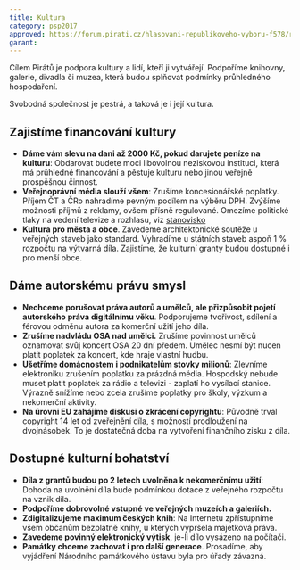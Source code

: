 ```yaml
---
title: Kultura
category: psp2017
approved: https://forum.pirati.cz/hlasovani-republikoveho-vyboru-f578/rv-25-2016-program-2017-kultura-r-h-3-k-t36941.html
garant:
---
```


Cílem Pirátů je podpora kultury a lidí, kteří ji vytvářejí. Podpoříme knihovny, galerie, divadla či muzea, která budou splňovat podmínky průhledného hospodaření.

Svobodná společnost je pestrá, a taková je i její kultura.


## Zajistíme financování kultury

- **Dáme vám slevu na dani až 2000 Kč, pokud darujete peníze na kulturu**:
  Obdarovat budete moci libovolnou neziskovou instituci, která má průhledné
  financování a pěstuje kulturu nebo jinou veřejně prospěšnou činnost.
- **Veřejnoprávní média slouží všem**: 
  Zrušíme koncesionářské poplatky.
  Příjem ČT a ČRo nahradíme pevným podílem na výběru DPH. Zvýšíme možnosti příjmů z reklamy, ovšem přísně regulované. Omezíme politické tlaky na vedení televize a rozhlasu, viz [stanovisko](https://www.pirati.cz/tiskove-zpravy/novela-zakona-o-ct.html)
- **Kultura pro města a obce**. Zavedeme architektonické soutěže u veřejných staveb jako standard. Vyhradíme u státních staveb aspoň 1 % rozpočtu na výtvarná díla. Zajistíme, že kulturní granty budou dostupné i pro menší obce.

## Dáme autorskému právu smysl

- **Nechceme porušovat práva autorů a umělců, ale přizpůsobit pojetí autorského práva digitálnímu věku**. Podporujeme tvořivost, sdílení a férovou odměnu autora za komerční užití jeho díla.
- **Zrušíme nadvládu OSA nad umělci.** Zrušíme povinnost umělců oznamovat svůj koncert OSA 20 dní předem. Umělec nesmí být nucen platit poplatek za koncert, kde hraje vlastní hudbu.
- **Ušetříme domácnostem i podnikatelům stovky milionů**: Zlevníme elektroniku zrušením poplatku za prázdná média. Hospodský nebude muset platit poplatek za rádio a televizi - zaplatí ho vysílací stanice. Výrazně snížíme nebo zcela zrušíme poplatky pro školy, výzkum a nekomerční aktivity.
- **Na úrovni EU zahájíme diskusi o zkrácení copyrightu**: Původně trval copyright 14 let od zveřejnění díla, s možností prodloužení na dvojnásobek. To je dostatečná doba na vytvoření finančního zisku z díla.

## Dostupné kulturní bohatství

- **Díla z grantů budou po 2 letech uvolněna k nekomerčnímu užití**: Dohoda na uvolnění díla bude podmínkou dotace z veřejného rozpočtu na vznik díla. 
- **Podpoříme dobrovolné vstupné ve veřejných muzeích a galeriích.**
- **Zdigitalizujeme maximum českých knih**: Na Internetu zpřístupníme všem
  občanům bezplatně knihy, u kterých vypršela majetková práva.
- **Zavedeme povinný elektronický výtisk**, je-li dílo vysázeno na počítači.
- **Památky chceme zachovat i pro další generace**. Prosadíme, aby vyjádření Národního památkového ústavu byla pro úřady závazná.
